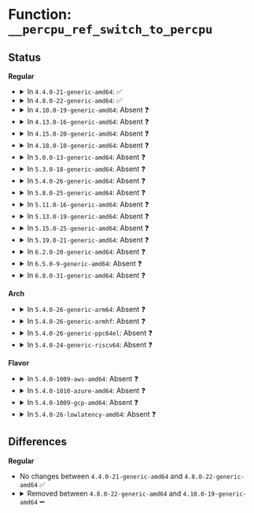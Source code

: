 # Function: <code>__percpu_ref_switch_to_percpu</code>

## Status
<b>Regular</b>
<ul>
<li>
<details>
<summary>In <code>4.4.0-21-generic-amd64</code>: ✅</summary>

```c
void __percpu_ref_switch_to_percpu(struct percpu_ref * ref)
```

```json
{
  "name": "__percpu_ref_switch_to_percpu",
  "collision_type": "Unique Static",
  "inline_type": "No",
  "funcs": [
    {
      "addr": 18446744071583035248,
      "name": "__percpu_ref_switch_to_percpu",
      "external": false,
      "loc": "lib/percpu-refcount.c:226",
      "file": "lib/percpu-refcount.c",
      "inline": "seen, unknown",
      "caller_inline": [],
      "caller_func": [
        "lib/percpu-refcount.c:percpu_ref_reinit",
        "lib/percpu-refcount.c:percpu_ref_switch_to_percpu"
      ]
    }
  ],
  "symbols": [
    {
      "addr": 18446744071583035248,
      "name": "__percpu_ref_switch_to_percpu",
      "section": ".text",
      "bind": "STB_LOCAL",
      "size": 267
    }
  ]
}
```
</details>
</li>
<li>
<details>
<summary>In <code>4.8.0-22-generic-amd64</code>: ✅</summary>

```c
void __percpu_ref_switch_to_percpu(struct percpu_ref * ref)
```

```json
{
  "name": "__percpu_ref_switch_to_percpu",
  "collision_type": "Unique Static",
  "inline_type": "No",
  "funcs": [
    {
      "addr": 18446744071583327840,
      "name": "__percpu_ref_switch_to_percpu",
      "external": false,
      "loc": "lib/percpu-refcount.c:226",
      "file": "lib/percpu-refcount.c",
      "inline": "seen, unknown",
      "caller_inline": [],
      "caller_func": [
        "lib/percpu-refcount.c:percpu_ref_reinit",
        "lib/percpu-refcount.c:percpu_ref_switch_to_percpu"
      ]
    }
  ],
  "symbols": [
    {
      "addr": 18446744071583327840,
      "name": "__percpu_ref_switch_to_percpu",
      "section": ".text",
      "bind": "STB_LOCAL",
      "size": 267
    }
  ]
}
```
</details>
</li>
<li>
<details>
<summary>In <code>4.10.0-19-generic-amd64</code>: Absent ❓</summary>

```json
{
  "name": "__percpu_ref_switch_to_percpu",
  "collision_type": "Unique Static",
  "inline_type": "Full",
  "funcs": [
    {
      "addr": 18446744071583453362,
      "name": "__percpu_ref_switch_to_percpu",
      "external": false,
      "loc": "lib/percpu-refcount.c:187",
      "file": "lib/percpu-refcount.c",
      "inline": "not declared, inlined",
      "caller_inline": [
        "lib/percpu-refcount.c:__percpu_ref_switch_mode"
      ],
      "caller_func": []
    }
  ],
  "symbols": []
}
```
</details>
</li>
<li>
<details>
<summary>In <code>4.13.0-16-generic-amd64</code>: Absent ❓</summary>

```json
{
  "name": "__percpu_ref_switch_to_percpu",
  "collision_type": "Unique Static",
  "inline_type": "Full",
  "funcs": [
    {
      "addr": 18446744071583473858,
      "name": "__percpu_ref_switch_to_percpu",
      "external": false,
      "loc": "lib/percpu-refcount.c:187",
      "file": "lib/percpu-refcount.c",
      "inline": "not declared, inlined",
      "caller_inline": [
        "lib/percpu-refcount.c:__percpu_ref_switch_mode"
      ],
      "caller_func": []
    }
  ],
  "symbols": []
}
```
</details>
</li>
<li>
<details>
<summary>In <code>4.15.0-20-generic-amd64</code>: Absent ❓</summary>

```json
{
  "name": "__percpu_ref_switch_to_percpu",
  "collision_type": "Unique Static",
  "inline_type": "Full",
  "funcs": [
    {
      "addr": 18446744071583654836,
      "name": "__percpu_ref_switch_to_percpu",
      "external": false,
      "loc": "lib/percpu-refcount.c:187",
      "file": "lib/percpu-refcount.c",
      "inline": "not declared, inlined",
      "caller_inline": [
        "lib/percpu-refcount.c:__percpu_ref_switch_mode"
      ],
      "caller_func": []
    }
  ],
  "symbols": []
}
```
</details>
</li>
<li>
<details>
<summary>In <code>4.18.0-10-generic-amd64</code>: Absent ❓</summary>

```json
{
  "name": "__percpu_ref_switch_to_percpu",
  "collision_type": "Unique Static",
  "inline_type": "Full",
  "funcs": [
    {
      "addr": 18446744071583872521,
      "name": "__percpu_ref_switch_to_percpu",
      "external": false,
      "loc": "lib/percpu-refcount.c:187",
      "file": "lib/percpu-refcount.c",
      "inline": "not declared, inlined",
      "caller_inline": [
        "lib/percpu-refcount.c:__percpu_ref_switch_mode"
      ],
      "caller_func": []
    }
  ],
  "symbols": []
}
```
</details>
</li>
<li>
<details>
<summary>In <code>5.0.0-13-generic-amd64</code>: Absent ❓</summary>

```json
{
  "name": "__percpu_ref_switch_to_percpu",
  "collision_type": "Unique Static",
  "inline_type": "Full",
  "funcs": [
    {
      "addr": 18446744071583957817,
      "name": "__percpu_ref_switch_to_percpu",
      "external": false,
      "loc": "lib/percpu-refcount.c:187",
      "file": "lib/percpu-refcount.c",
      "inline": "not declared, inlined",
      "caller_inline": [
        "lib/percpu-refcount.c:__percpu_ref_switch_mode"
      ],
      "caller_func": []
    }
  ],
  "symbols": []
}
```
</details>
</li>
<li>
<details>
<summary>In <code>5.3.0-18-generic-amd64</code>: Absent ❓</summary>

```json
{
  "name": "__percpu_ref_switch_to_percpu",
  "collision_type": "Unique Static",
  "inline_type": "Full",
  "funcs": [
    {
      "addr": 18446744071584137924,
      "name": "__percpu_ref_switch_to_percpu",
      "external": false,
      "loc": "lib/percpu-refcount.c:194",
      "file": "lib/percpu-refcount.c",
      "inline": "not declared, inlined",
      "caller_inline": [
        "lib/percpu-refcount.c:__percpu_ref_switch_mode"
      ],
      "caller_func": []
    }
  ],
  "symbols": []
}
```
</details>
</li>
<li>
<details>
<summary>In <code>5.4.0-26-generic-amd64</code>: Absent ❓</summary>

```json
{
  "name": "__percpu_ref_switch_to_percpu",
  "collision_type": "Unique Static",
  "inline_type": "Full",
  "funcs": [
    {
      "addr": 18446744071584260372,
      "name": "__percpu_ref_switch_to_percpu",
      "external": false,
      "loc": "lib/percpu-refcount.c:194",
      "file": "lib/percpu-refcount.c",
      "inline": "not declared, inlined",
      "caller_inline": [
        "lib/percpu-refcount.c:__percpu_ref_switch_mode"
      ],
      "caller_func": []
    }
  ],
  "symbols": []
}
```
</details>
</li>
<li>
<details>
<summary>In <code>5.8.0-25-generic-amd64</code>: Absent ❓</summary>

```json
{
  "name": "__percpu_ref_switch_to_percpu",
  "collision_type": "Unique Static",
  "inline_type": "Full",
  "funcs": [
    {
      "addr": 18446744071584667844,
      "name": "__percpu_ref_switch_to_percpu",
      "external": false,
      "loc": "lib/percpu-refcount.c:195",
      "file": "lib/percpu-refcount.c",
      "inline": "not declared, inlined",
      "caller_inline": [
        "lib/percpu-refcount.c:__percpu_ref_switch_mode"
      ],
      "caller_func": []
    }
  ],
  "symbols": []
}
```
</details>
</li>
<li>
<details>
<summary>In <code>5.11.0-16-generic-amd64</code>: Absent ❓</summary>

```json
{
  "name": "__percpu_ref_switch_to_percpu",
  "collision_type": "Unique Static",
  "inline_type": "Full",
  "funcs": [
    {
      "addr": 18446744071584785714,
      "name": "__percpu_ref_switch_to_percpu",
      "external": false,
      "loc": "lib/percpu-refcount.c:229",
      "file": "lib/percpu-refcount.c",
      "inline": "not declared, inlined",
      "caller_inline": [
        "lib/percpu-refcount.c:__percpu_ref_switch_mode"
      ],
      "caller_func": []
    }
  ],
  "symbols": []
}
```
</details>
</li>
<li>
<details>
<summary>In <code>5.13.0-19-generic-amd64</code>: Absent ❓</summary>

```json
{
  "name": "__percpu_ref_switch_to_percpu",
  "collision_type": "Unique Static",
  "inline_type": "Full",
  "funcs": [
    {
      "addr": 18446744071584829778,
      "name": "__percpu_ref_switch_to_percpu",
      "external": false,
      "loc": "lib/percpu-refcount.c:235",
      "file": "lib/percpu-refcount.c",
      "inline": "not declared, inlined",
      "caller_inline": [
        "lib/percpu-refcount.c:__percpu_ref_switch_mode"
      ],
      "caller_func": []
    }
  ],
  "symbols": []
}
```
</details>
</li>
<li>
<details>
<summary>In <code>5.15.0-25-generic-amd64</code>: Absent ❓</summary>

```json
{
  "name": "__percpu_ref_switch_to_percpu",
  "collision_type": "Unique Static",
  "inline_type": "Full",
  "funcs": [
    {
      "addr": 18446744071585248450,
      "name": "__percpu_ref_switch_to_percpu",
      "external": false,
      "loc": "lib/percpu-refcount.c:235",
      "file": "lib/percpu-refcount.c",
      "inline": "not declared, inlined",
      "caller_inline": [
        "lib/percpu-refcount.c:__percpu_ref_switch_mode"
      ],
      "caller_func": []
    }
  ],
  "symbols": []
}
```
</details>
</li>
<li>
<details>
<summary>In <code>5.19.0-21-generic-amd64</code>: Absent ❓</summary>

```json
{
  "name": "__percpu_ref_switch_to_percpu",
  "collision_type": "Unique Static",
  "inline_type": "Full",
  "funcs": [
    {
      "addr": 18446744071586090177,
      "name": "__percpu_ref_switch_to_percpu",
      "external": false,
      "loc": "lib/percpu-refcount.c:236",
      "file": "lib/percpu-refcount.c",
      "inline": "not declared, inlined",
      "caller_inline": [
        "lib/percpu-refcount.c:__percpu_ref_switch_mode"
      ],
      "caller_func": []
    }
  ],
  "symbols": []
}
```
</details>
</li>
<li>
<details>
<summary>In <code>6.2.0-20-generic-amd64</code>: Absent ❓</summary>

```json
{
  "name": "__percpu_ref_switch_to_percpu",
  "collision_type": "Unique Static",
  "inline_type": "Full",
  "funcs": [
    {
      "addr": 18446744071587073345,
      "name": "__percpu_ref_switch_to_percpu",
      "external": false,
      "loc": "lib/percpu-refcount.c:237",
      "file": "lib/percpu-refcount.c",
      "inline": "not declared, inlined",
      "caller_inline": [
        "lib/percpu-refcount.c:__percpu_ref_switch_mode"
      ],
      "caller_func": []
    }
  ],
  "symbols": []
}
```
</details>
</li>
<li>
<details>
<summary>In <code>6.5.0-9-generic-amd64</code>: Absent ❓</summary>

```json
{
  "name": "__percpu_ref_switch_to_percpu",
  "collision_type": "Unique Static",
  "inline_type": "Full",
  "funcs": [
    {
      "addr": 18446744071587331361,
      "name": "__percpu_ref_switch_to_percpu",
      "external": false,
      "loc": "lib/percpu-refcount.c:237",
      "file": "lib/percpu-refcount.c",
      "inline": "not declared, inlined",
      "caller_inline": [
        "lib/percpu-refcount.c:__percpu_ref_switch_mode"
      ],
      "caller_func": []
    }
  ],
  "symbols": []
}
```
</details>
</li>
<li>
<details>
<summary>In <code>6.8.0-31-generic-amd64</code>: Absent ❓</summary>

```json
{
  "name": "__percpu_ref_switch_to_percpu",
  "collision_type": "Unique Static",
  "inline_type": "Full",
  "funcs": [
    {
      "addr": 18446744071587614753,
      "name": "__percpu_ref_switch_to_percpu",
      "external": false,
      "loc": "lib/percpu-refcount.c:237",
      "file": "lib/percpu-refcount.c",
      "inline": "not declared, inlined",
      "caller_inline": [
        "lib/percpu-refcount.c:__percpu_ref_switch_mode"
      ],
      "caller_func": []
    }
  ],
  "symbols": []
}
```
</details>
</li>
</ul>
<b>Arch</b>
<ul>
<li>
<details>
<summary>In <code>5.4.0-26-generic-arm64</code>: Absent ❓</summary>

```json
{
  "name": "__percpu_ref_switch_to_percpu",
  "collision_type": "Unique Static",
  "inline_type": "Full",
  "funcs": [
    {
      "addr": 18446603336496140696,
      "name": "__percpu_ref_switch_to_percpu",
      "external": false,
      "loc": "lib/percpu-refcount.c:194",
      "file": "lib/percpu-refcount.c",
      "inline": "not declared, inlined",
      "caller_inline": [
        "lib/percpu-refcount.c:__percpu_ref_switch_mode"
      ],
      "caller_func": []
    }
  ],
  "symbols": []
}
```
</details>
</li>
<li>
<details>
<summary>In <code>5.4.0-26-generic-armhf</code>: Absent ❓</summary>

```json
{
  "name": "__percpu_ref_switch_to_percpu",
  "collision_type": "Unique Static",
  "inline_type": "Full",
  "funcs": [
    {
      "addr": 3229463064,
      "name": "__percpu_ref_switch_to_percpu",
      "external": false,
      "loc": "lib/percpu-refcount.c:194",
      "file": "lib/percpu-refcount.c",
      "inline": "not declared, inlined",
      "caller_inline": [
        "lib/percpu-refcount.c:__percpu_ref_switch_mode"
      ],
      "caller_func": []
    }
  ],
  "symbols": []
}
```
</details>
</li>
<li>
<details>
<summary>In <code>5.4.0-26-generic-ppc64el</code>: Absent ❓</summary>

```json
{
  "name": "__percpu_ref_switch_to_percpu",
  "collision_type": "Unique Static",
  "inline_type": "Full",
  "funcs": [
    {
      "addr": 13835058055290399236,
      "name": "__percpu_ref_switch_to_percpu",
      "external": false,
      "loc": "lib/percpu-refcount.c:194",
      "file": "lib/percpu-refcount.c",
      "inline": "not declared, inlined",
      "caller_inline": [
        "lib/percpu-refcount.c:__percpu_ref_switch_mode"
      ],
      "caller_func": []
    }
  ],
  "symbols": []
}
```
</details>
</li>
<li>
<details>
<summary>In <code>5.4.0-24-generic-riscv64</code>: Absent ❓</summary>

```json
{
  "name": "__percpu_ref_switch_to_percpu",
  "collision_type": "Unique Static",
  "inline_type": "Full",
  "funcs": [
    {
      "addr": 18446743936275197000,
      "name": "__percpu_ref_switch_to_percpu",
      "external": false,
      "loc": "lib/percpu-refcount.c:194",
      "file": "lib/percpu-refcount.c",
      "inline": "not declared, inlined",
      "caller_inline": [
        "lib/percpu-refcount.c:__percpu_ref_switch_mode"
      ],
      "caller_func": []
    }
  ],
  "symbols": []
}
```
</details>
</li>
</ul>
<b>Flavor</b>
<ul>
<li>
<details>
<summary>In <code>5.4.0-1009-aws-amd64</code>: Absent ❓</summary>

```json
{
  "name": "__percpu_ref_switch_to_percpu",
  "collision_type": "Unique Static",
  "inline_type": "Full",
  "funcs": [
    {
      "addr": 18446744071584229108,
      "name": "__percpu_ref_switch_to_percpu",
      "external": false,
      "loc": "lib/percpu-refcount.c:194",
      "file": "lib/percpu-refcount.c",
      "inline": "not declared, inlined",
      "caller_inline": [
        "lib/percpu-refcount.c:__percpu_ref_switch_mode"
      ],
      "caller_func": []
    }
  ],
  "symbols": []
}
```
</details>
</li>
<li>
<details>
<summary>In <code>5.4.0-1010-azure-amd64</code>: Absent ❓</summary>

```json
{
  "name": "__percpu_ref_switch_to_percpu",
  "collision_type": "Unique Static",
  "inline_type": "Full",
  "funcs": [
    {
      "addr": 18446744071584164318,
      "name": "__percpu_ref_switch_to_percpu",
      "external": false,
      "loc": "lib/percpu-refcount.c:194",
      "file": "lib/percpu-refcount.c",
      "inline": "not declared, inlined",
      "caller_inline": [
        "lib/percpu-refcount.c:__percpu_ref_switch_mode"
      ],
      "caller_func": []
    }
  ],
  "symbols": []
}
```
</details>
</li>
<li>
<details>
<summary>In <code>5.4.0-1009-gcp-amd64</code>: Absent ❓</summary>

```json
{
  "name": "__percpu_ref_switch_to_percpu",
  "collision_type": "Unique Static",
  "inline_type": "Full",
  "funcs": [
    {
      "addr": 18446744071584212868,
      "name": "__percpu_ref_switch_to_percpu",
      "external": false,
      "loc": "lib/percpu-refcount.c:194",
      "file": "lib/percpu-refcount.c",
      "inline": "not declared, inlined",
      "caller_inline": [
        "lib/percpu-refcount.c:__percpu_ref_switch_mode"
      ],
      "caller_func": []
    }
  ],
  "symbols": []
}
```
</details>
</li>
<li>
<details>
<summary>In <code>5.4.0-26-lowlatency-amd64</code>: Absent ❓</summary>

```json
{
  "name": "__percpu_ref_switch_to_percpu",
  "collision_type": "Unique Static",
  "inline_type": "Full",
  "funcs": [
    {
      "addr": 18446744071584317464,
      "name": "__percpu_ref_switch_to_percpu",
      "external": false,
      "loc": "lib/percpu-refcount.c:194",
      "file": "lib/percpu-refcount.c",
      "inline": "not declared, inlined",
      "caller_inline": [
        "lib/percpu-refcount.c:__percpu_ref_switch_mode"
      ],
      "caller_func": []
    }
  ],
  "symbols": []
}
```
</details>
</li>
</ul>

## Differences
<b>Regular</b>
<ul>
<li>
No changes between <code>4.4.0-21-generic-amd64</code> and <code>4.8.0-22-generic-amd64</code> ✅
</li>
<li>
<details>
<summary>Removed between <code>4.8.0-22-generic-amd64</code> and <code>4.10.0-19-generic-amd64</code> ➖</summary>

```c
void __percpu_ref_switch_to_percpu(struct percpu_ref * ref)
```
</details>
</li>
</ul>
